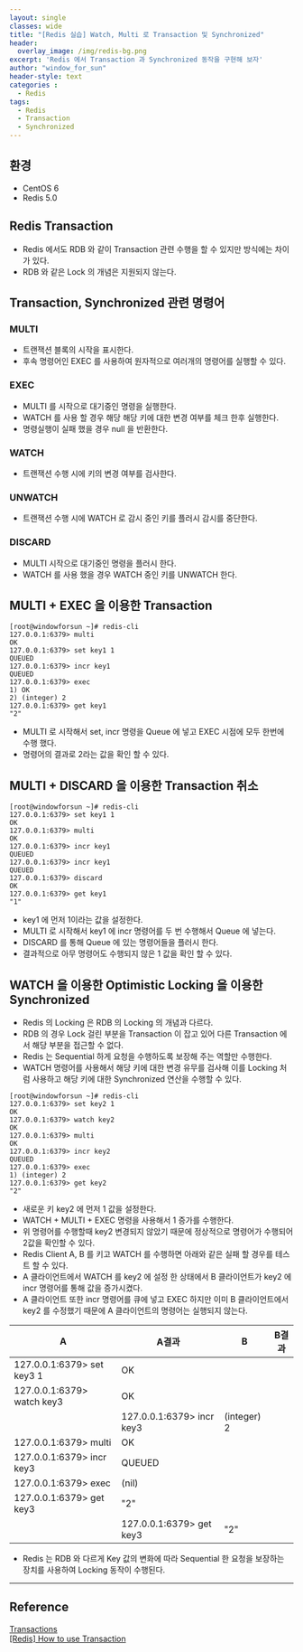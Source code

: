 ```yaml
--- 
layout: single
classes: wide
title: "[Redis 실습] Watch, Multi 로 Transaction 및 Synchronized"
header:
  overlay_image: /img/redis-bg.png
excerpt: 'Redis 에서 Transaction 과 Synchronized 동작을 구현해 보자'
author: "window_for_sun"
header-style: text
categories :
  - Redis
tags:
  - Redis
  - Transaction
  - Synchronized
---  
```


## 환경
- CentOS 6
- Redis 5.0

## Redis Transaction
- Redis 에서도 RDB 와 같이 Transaction 관련 수행을 할 수 있지만 방식에는 차이가 있다.
- RDB 와 같은 Lock 의 개념은 지원되지 않는다.

## Transaction, Synchronized 관련 명령어
### MULTI
- 트랜잭션 블록의 시작을 표시한다.
- 후속 명령어인 EXEC 를 사용하여 원자적으로 여러개의 명령어를 실행할 수 있다.

### EXEC
- MULTI 를 시작으로 대기중인 명령을 실행한다.
- WATCH 를 사용 할 경우 해당 해당 키에 대한 변경 여부를 체크 한후 실행한다.
- 명령실행이 실패 했을 경우 null 을 반환한다.

### WATCH
- 트랜잭션 수행 시에 키의 변경 여부를 검사한다.

### UNWATCH
- 트랜잭션 수행 시에 WATCH 로 감시 중인 키를 플러시 감시를 중단한다.

### DISCARD
- MULTI 시작으로 대기중인 명령을 플러시 한다.
- WATCH 를 사용 했을 경우 WATCH 중인 키를 UNWATCH 한다.

## MULTI + EXEC 을 이용한 Transaction

```
[root@windowforsun ~]# redis-cli
127.0.0.1:6379> multi
OK
127.0.0.1:6379> set key1 1
QUEUED
127.0.0.1:6379> incr key1
QUEUED
127.0.0.1:6379> exec
1) OK
2) (integer) 2
127.0.0.1:6379> get key1
"2"
```  

- MULTI 로 시작해서 set, incr 명령을 Queue 에 넣고 EXEC 시점에 모두 한번에 수행 했다.
- 명령어의 결과로 2라는 값을 확인 할 수 있다.

## MULTI + DISCARD 을 이용한 Transaction 취소

```
[root@windowforsun ~]# redis-cli
127.0.0.1:6379> set key1 1
OK
127.0.0.1:6379> multi
OK
127.0.0.1:6379> incr key1
QUEUED
127.0.0.1:6379> incr key1
QUEUED
127.0.0.1:6379> discard
OK
127.0.0.1:6379> get key1
"1"
```  

- key1 에 먼저 1이라는 값을 설정한다.
- MULTI 로 시작해서 key1 에 incr 명령어를 두 번 수행해서 Queue 에 넣는다.
- DISCARD 를 통해 Queue 에 있는 명령어들을 플러시 한다.
- 결과적으로 아무 명령어도 수행되지 않은 1 값을 확인 할 수 있다.

## WATCH 을 이용한 Optimistic Locking 을 이용한 Synchronized
- Redis 의 Locking 은 RDB 의 Locking 의 개념과 다르다.
- RDB 의 경우 Lock 걸린 부분을 Transaction 이 잡고 있어 다른 Transaction 에서 해당 부분을 접근할 수 없다.
- Redis 는 Sequential 하게 요청을 수행하도록 보장해 주는 역할만 수행한다.
- WATCH 명령어를 사용해서 해당 키에 대한 변경 유무를 검사해 이를 Locking 처럼 사용하고 해당 키에 대한 Synchronized 연산을 수행할 수 있다.

```
[root@windowforsun ~]# redis-cli
127.0.0.1:6379> set key2 1
OK
127.0.0.1:6379> watch key2
OK
127.0.0.1:6379> multi
OK
127.0.0.1:6379> incr key2
QUEUED
127.0.0.1:6379> exec
1) (integer) 2
127.0.0.1:6379> get key2
"2"
```  

- 새로운 키 key2 에 먼저 1 값을 설정한다.
- WATCH + MULTI + EXEC 명령을 사용해서 1 증가를 수행한다.
- 위 명령어를 수행할때 key2 변경되지 않았기 때문에 정상적으로 명령어가 수행되어 2값을 확인할 수 있다. 
- Redis Client A, B 를 키고 WATCH 를 수행하면 아래와 같은 실패 할 경우를 테스트 할 수 있다.
- A 클라이언트에서 WATCH 를 key2 에 설정 한 상태에서 B 클라이언트가 key2 에 incr 명령어를 통해 값을 증가시켰다.
- A 클라이언트 또한 incr 명령어를 큐에 넣고 EXEC 하지만 이미 B 클라이언트에서 key2 를 수정했기 때문에 A 클라이언트의 명령어는 실행되지 않는다.

A|A결과|B|B결과
---|---|---|---
127.0.0.1:6379> set key3 1|OK| | 
127.0.0.1:6379> watch key3|OK| | 
 | |127.0.0.1:6379> incr key3|(integer) 2
127.0.0.1:6379> multi|OK| | 
127.0.0.1:6379> incr key3|QUEUED| | 
127.0.0.1:6379> exec|(nil)| | 
127.0.0.1:6379> get key3|"2"| | 
 | |127.0.0.1:6379> get key3|"2"
 
- Redis 는 RDB 와 다르게 Key 값의 변화에 따라 Sequential 한 요청을 보장하는 장치를 사용하여 Locking 동작이 수행된다.

---
## Reference
[Transactions](https://redis.io/topics/transactions)  
[[Redis] How to use Transaction](https://rocksea.tistory.com/319)  